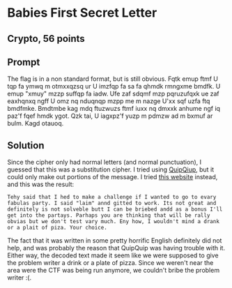 # Babies First Secret Letter
## Crypto, 56 points

## Prompt

The flag is in a non standard format, but is still obvious. Fqtk emup ftmf U tqp fa ymwq m otmxxqzsq ur U imzfqp fa sa fa qhmdk rmngxme bmdfk. U emup "xmuy" mzzp suffqp fa iadw. Ufe zaf sdqmf mzp pqruzufqxk ue zaf eaxhqnxq ngff U omz nq nduqnqp mzpp me m nazge U'xx sqf uzfa ftq bmdfmke. Bmdtmbe kag mdq ftuzwuzs ftmf iuxx nq dmxxk anhume ngf iq paz'f fqef hmdk ygot. Qzk tai, U iagxpz'f yuzp m pdmzw ad m bxmuf ar bulm. Kagd otauoq.

## Solution

Since the cipher only had normal letters (and normal punctuation), I guessed that this was a substitution cipher. I tried using [QuipQiup](quipquip.com), but it could only make out portions of the message. I tried [this website](https://www.guballa.de/substitution-solver) instead, and this was the result:

```
Tehy said that I hed to make a challenge if I wanted to go to evary fabulas party. I said "laim" annd gitted to work. Its not great and definitely is not solveble butt I can be briebed andd as a bonus I'll get into the partays. Parhaps you are thinking that will be rally obvias but we don't test vary much. Eny how, I wouldn't mind a drank or a plait of piza. Your choice.
```
The fact that it was written in some pretty horrific English definitely did not help, and was probably the reason that QuipQuip was having trouble with it. Either way, the decoded text made it seem like we were supposed to give the problem writer a drink or a plate of pizza. Since we weren't near the area were the CTF was being run anymore, we couldn't bribe the problem writer :(.
